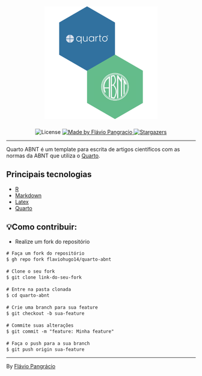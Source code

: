<h1 align="center">
  <img alt="Quarto ABNT" title="Quarto ABNT" src="logo.png" width="300px" />
</h1>

<p align="center">
  <img alt="License" src="https://img.shields.io/badge/license-MIT-%2304D361">


   <a href="https://www.linkedin.com/in/flaviopangracio/">
    <img alt="Made by Flávio Pangracio" src="https://img.shields.io/badge/made%20by-Flávio Pangrácio-%2304D361">
  </a>

  <a href="https://github.com/flaviohugo14/quarto-abnt/stargazers">
    <img alt="Stargazers" src="https://img.shields.io/github/stars/flaviohugo14/quarto-abnt?style=social">
  </a>
</p>

---

Quarto ABNT é um template para escrita de artigos científicos com as normas da ABNT que utiliza o [Quarto](https://quarto.org/).

## Principais tecnologias

- [R](https://www.r-project.org/)
- [Markdown](https://www.markdownguide.org/)
- [Latex](https://www.latex-project.org/)
- [Quarto](https://quarto.org/)

## 💡Como contribuir:
- Realize um fork do repositório

```
# Faça um fork do repositório
$ gh repo fork flaviohugo14/quarto-abnt

# Clone o seu fork
$ git clone link-do-seu-fork

# Entre na pasta clonada
$ cd quarto-abnt

# Crie uma branch para sua feature
$ git checkout -b sua-feature

# Commite suas alterações
$ git commit -m "feature: Minha feature"

# Faça o push para a sua branch
$ git push origin sua-feature

```

---
By [Flávio Pangrácio](https://www.linkedin.com/in/flaviopangracio/)
